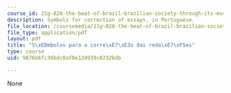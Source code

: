 ```yaml
---
course_id: 21g-820-the-beat-of-brazil-brazilian-society-through-its-music-fall-2016
description: Symbols for correction of essays, in Portuguese.
file_location: /coursemedia/21g-820-the-beat-of-brazil-brazilian-society-through-its-music-fall-2016/9876b6fc36bdc0af0e12d939c0232bdb_MIT_21G_820F16_symbols.pdf
file_type: application/pdf
layout: pdf
title: "S\xEDmbolos para a corre\xE7\xE3o das reda\xE7\xF5es"
type: course
uid: 9876b6fc36bdc0af0e12d939c0232bdb

---
```

None
